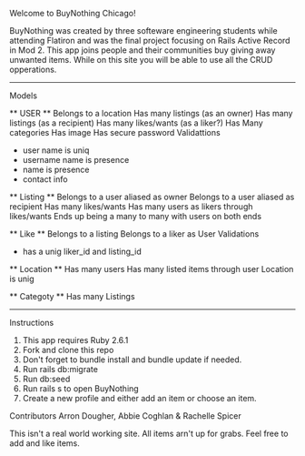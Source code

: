 Welcome to BuyNothing Chicago!

 BuyNothing was created by three softeware engineering students while attending Flatiron and was the final project focusing on Rails Active Record in Mod 2. This app joins people and their communities buy giving away unwanted items. While on this site you will be able to use all the CRUD opperations.

 ************************************************************************

 Models 

  ** USER **
  Belongs to a location
  Has many listings (as an owner)
  Has many listings (as a recipient)
  Has many likes/wants (as a liker?)
  Has Many categories
  Has image
  Has secure password
  Validattions
   - user name is uniq
   - username name is presence
   - name is presence
   - contact info 
   
  ** Listing **
  Belongs to a user aliased as owner 
  Belongs to a user aliased as recipient
  Has many likes/wants 
  Has many users as likers through likes/wants
  Ends up being a many to many with users on both ends

  ** Like **
  Belongs to a listing
  Belongs to a liker as User
  Validations
   - has a unig liker_id and listing_id

  ** Location **
  Has many users
  Has many listed items through user
  Location is unig

  ** Categoty **
  Has many Listings

**************************************************************************************

Instructions

1. This app requires Ruby 2.6.1 
2. Fork and clone this repo 
3. Don't forget to bundle install and bundle update if needed.
4. Run rails db:migrate
5. Run db:seed
6. Run rails s to open BuyNothing
7. Create a new profile and either add an item or choose an item.




Contributors
Arron Dougher, Abbie Coghlan  & Rachelle Spicer

This isn't a real world working site. All items arn't up for grabs. Feel free to add and like items.